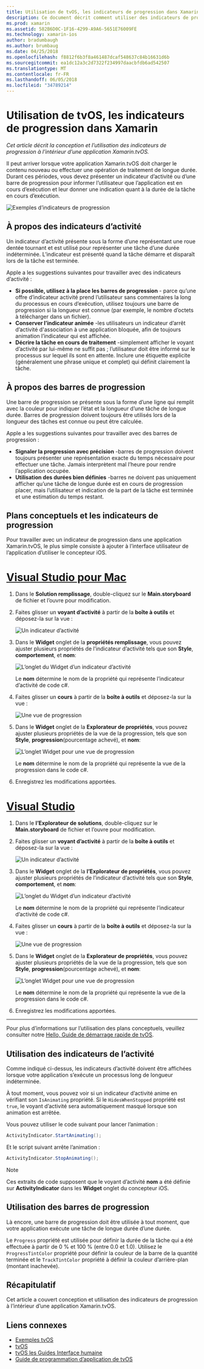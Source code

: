 ```yaml
---
title: Utilisation de tvOS, les indicateurs de progression dans Xamarin
description: Ce document décrit comment utiliser des indicateurs de progression dans une application de tvOS générée avec Xamarin. Il présente les barres de progression et d’indicateurs d’activité.
ms.prod: xamarin
ms.assetid: 582B6D0C-1F16-4299-A9A6-5651E76009FE
ms.technology: xamarin-ios
author: bradumbaugh
ms.author: brumbaug
ms.date: 04/25/2018
ms.openlocfilehash: f8812f6b3f8a461487dcaf548637c84b16631d6b
ms.sourcegitcommit: ea1dc12a3c2d7322f234997daacbfdb6ad542507
ms.translationtype: MT
ms.contentlocale: fr-FR
ms.lasthandoff: 06/05/2018
ms.locfileid: "34789214"
---
```

# <a name="working-with-tvos-progress-indicators-in-xamarin"></a>Utilisation de tvOS, les indicateurs de progression dans Xamarin

_Cet article décrit la conception et l’utilisation des indicateurs de progression à l’intérieur d’une application Xamarin.tvOS._

Il peut arriver lorsque votre application Xamarin.tvOS doit charger le contenu nouveau ou effectuer une opération de traitement de longue durée. Durant ces périodes, vous devez présenter un indicateur d’activité ou d’une barre de progression pour informer l’utilisateur que l’application est en cours d’exécution et leur donner une indication quant à la durée de la tâche en cours d’exécution.

![Exemples d’indicateurs de progression](progress-indicators-images/intro01.png "exemples d’indicateurs de progression")

## <a name="about-activity-indicators"></a>À propos des indicateurs d’activité

Un indicateur d’activité présente sous la forme d’une représentant une roue dentée tournant et est utilisé pour représenter une tâche d’une durée indéterminée. L’indicateur est présenté quand la tâche démarre et disparaît lors de la tâche est terminée.

Apple a les suggestions suivantes pour travailler avec des indicateurs d’activité :

- **Si possible, utilisez à la place les barres de progression** - parce qu’une offre d’indicateur activité prend l’utilisateur sans commentaires la long du processus en cours d’exécution, utilisez toujours une barre de progression si la longueur est connue (par exemple, le nombre d’octets à télécharger dans un fichier).
- **Conserver l’indicateur animée** -les utilisateurs un indicateur d’arrêt d’activité d'association à une application bloquée, afin de toujours animation l’indicateur qui est affichée.
- **Décrire la tâche en cours de traitement** -simplement afficher le voyant d’activité par lui-même ne suffit pas ; l’utilisateur doit être informé sur le processus sur lequel ils sont en attente. Inclure une étiquette explicite (généralement une phrase unique et complet) qui définit clairement la tâche.

## <a name="about-progress-bars"></a>À propos des barres de progression

Une barre de progression se présente sous la forme d’une ligne qui remplit avec la couleur pour indiquer l’état et la longueur d’une tâche de longue durée. Barres de progression doivent toujours être utilisés lors de la longueur des tâches est connue ou peut être calculée.

Apple a les suggestions suivantes pour travailler avec des barres de progression :

- **Signaler la progression avec précision** -barres de progression doivent toujours présenter une représentation exacte du temps nécessaire pour effectuer une tâche. Jamais interprètent mal l’heure pour rendre l’application occupée.
- **Utilisation des durées bien définies** -barres ne doivent pas uniquement afficher qu’une tâche de longue durée est en cours de progression placer, mais l’utilisateur et indication de la part de la tâche est terminée et une estimation du temps restant.

## <a name="progress-indicators-and-storyboards"></a>Plans conceptuels et les indicateurs de progression

Pour travailler avec un indicateur de progression dans une application Xamarin.tvOS, le plus simple consiste à ajouter à l’interface utilisateur de l’application d’utiliser le concepteur iOS.

# <a name="visual-studio-for-mactabvsmac"></a>[Visual Studio pour Mac](#tab/vsmac)
    
1. Dans le **Solution remplissage**, double-cliquez sur le **Main.storyboard** de fichier et l’ouvre pour modification.

2. Faites glisser un **voyant d’activité** à partir de la **boîte à outils** et déposez-la sur la vue : 

    ![Un indicateur d’activité](progress-indicators-images/activity01.png "un indicateur d’activité")

3. Dans le **Widget** onglet de la **propriétés remplissage**, vous pouvez ajuster plusieurs propriétés de l’indicateur d’activité tels que son **Style**, **comportement**, et **nom**: 

    ![L’onglet du Widget d’un indicateur d’activité](progress-indicators-images/activity02.png "onglet le Widget d’un indicateur d’activité")
    
    Le **nom** détermine le nom de la propriété qui représente l’indicateur d’activité de code c#.

4. Faites glisser un **cours** à partir de la **boîte à outils** et déposez-la sur la vue : 

    ![Une vue de progression](progress-indicators-images/activity03.png "une vue de la progression")

5. Dans le **Widget** onglet de la **Explorateur de propriétés**, vous pouvez ajuster plusieurs propriétés de la vue de la progression, tels que son **Style**, **progression**(pourcentage achevé), et **nom**: 

    ![L’onglet Widget pour une vue de progression](progress-indicators-images/activity04.png "onglet le Widget pour une vue de la progression")
    
    Le **nom** détermine le nom de la propriété qui représente la vue de la progression dans le code c#.

6. Enregistrez les modifications apportées.

# <a name="visual-studiotabvswin"></a>[Visual Studio](#tab/vswin)
    
1. Dans le **l’Explorateur de solutions**, double-cliquez sur le **Main.storyboard** de fichier et l’ouvre pour modification.

2. Faites glisser un **voyant d’activité** à partir de la **boîte à outils** et déposez-la sur la vue : 

    ![Un indicateur d’activité](progress-indicators-images/activity01-vs.png
    "un indicateur d’activité")

3. Dans le **Widget** onglet de la **l’Explorateur de propriétés**, vous pouvez ajuster plusieurs propriétés de l’indicateur d’activité tels que son **Style**, **comportement**, et **nom**: 

    ![L’onglet du Widget d’un indicateur d’activité](progress-indicators-images/activity02-vs.png "onglet le Widget d’un indicateur d’activité")

    Le **nom** détermine le nom de la propriété qui représente l’indicateur d’activité de code c#.

4. Faites glisser un **cours** à partir de la **boîte à outils** et déposez-la sur la vue : 

   ![Une vue de progression](progress-indicators-images/activity03-vs.png "une vue de la progression")

5. Dans le **Widget** onglet de la **Explorateur de propriétés**, vous pouvez ajuster plusieurs propriétés de la vue de la progression, tels que son **Style**, **progression**(pourcentage achevé), et **nom**: 

    ![L’onglet Widget pour une vue de progression](progress-indicators-images/activity04-vs.png "onglet le Widget pour une vue de la progression")
    
    Le **nom** détermine le nom de la propriété qui représente la vue de la progression dans le code c#.

6. Enregistrez les modifications apportées.

-----

Pour plus d’informations sur l’utilisation des plans conceptuels, veuillez consulter notre [Hello, Guide de démarrage rapide de tvOS](~/ios/tvos/get-started/hello-tvos.md). 

## <a name="working-with-activity-indicators"></a>Utilisation des indicateurs de l’activité

Comme indiqué ci-dessus, les indicateurs d’activité doivent être affichées lorsque votre application s’exécute un processus long de longueur indéterminée.

À tout moment, vous pouvez voir si un indicateur d’activité anime en vérifiant son `IsAnimating` propriété. Si le `HidesWhenStopped` propriété est `true`, le voyant d’activité sera automatiquement masqué lorsque son animation est arrêtée.

Vous pouvez utiliser le code suivant pour lancer l’animation : 

```csharp
ActivityIndicator.StartAnimating();
```

Et le script suivant arrête l’animation :

```csharp
ActivityIndicator.StopAnimating();
```

> [!NOTE]
> Ces extraits de code supposent que le voyant d’activité **nom** a été définie sur **ActivityIndicator** dans les **Widget** onglet du concepteur iOS.

## <a name="working-with-progress-bars"></a>Utilisation des barres de progression

Là encore, une barre de progression doit être utilisée à tout moment, que votre application exécute une tâche de longue durée d’une durée. 

Le `Progress` propriété est utilisée pour définir la durée de la tâche qui a été effectuée à partir de 0 % et 100 % (entre 0.0 et 1.0). Utilisez le `ProgressTintColor` propriété pour définir la couleur de la barre de la quantité terminée et le `TrackTintColor` propriété à définir la couleur d’arrière-plan (montant inachevée).

## <a name="summary"></a>Récapitulatif

Cet article a couvert conception et utilisation des indicateurs de progression à l’intérieur d’une application Xamarin.tvOS.

## <a name="related-links"></a>Liens connexes

- [Exemples tvOS](https://developer.xamarin.com/samples/tvos/all/)
- [tvOS](https://developer.apple.com/tvos/)
- [tvOS les Guides Interface humaine](https://developer.apple.com/tvos/human-interface-guidelines/)
- [Guide de programmation d’application de tvOS](https://developer.apple.com/library/prerelease/tvos/documentation/General/Conceptual/AppleTV_PG/)
